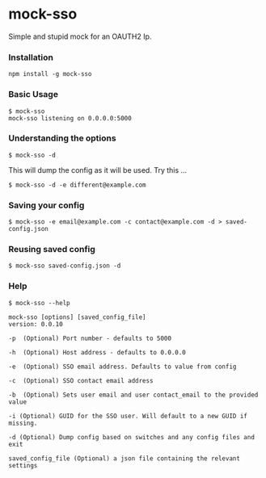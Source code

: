 # mock-sso

Simple and stupid mock for an OAUTH2 Ip.

### Installation

    npm install -g mock-sso


### Basic Usage

    $ mock-sso
    mock-sso listening on 0.0.0.0:5000

### Understanding the options

    $ mock-sso -d 

This will dump the config as it will be used. Try this ...
 
    $ mock-sso -d -e different@example.com


### Saving your config

    $ mock-sso -e email@example.com -c contact@example.com -d > saved-config.json

### Reusing saved config

    $ mock-sso saved-config.json -d


### Help

    $ mock-sso --help

    mock-sso [options] [saved_config_file]
    version: 0.0.10

    -p  (Optional) Port number - defaults to 5000

    -h  (Optional) Host address - defaults to 0.0.0.0

    -e  (Optional) SSO email address. Defaults to value from config

    -c  (Optional) SSO contact email address

    -b  (Optional) Sets user email and user contact_email to the provided value

    -i (Optional) GUID for the SSO user. Will default to a new GUID if missing.

    -d (Optional) Dump config based on switches and any config files and exit

    saved_config_file (Optional) a json file containing the relevant settings





